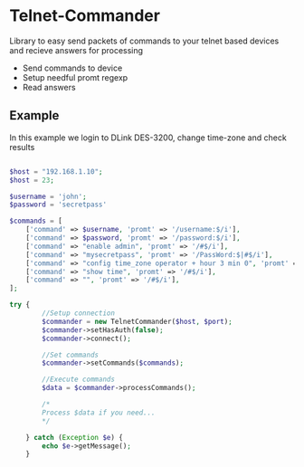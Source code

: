 Telnet-Commander
=========

Library to easy send packets of commands to your telnet based devices and recieve answers for processing

  - Send commands to device
  - Setup needful promt regexp
  - Read answers


Example
--------------

In this example we login to DLink DES-3200, change time-zone and check results

```php

$host = "192.168.1.10";
$host = 23;

$username = 'john';
$password = 'secretpass'

$commands = [
    ['command' => $username, 'promt' => '/username:$/i'],
    ['command' => $password, 'promt' => '/password:$/i'],
    ['command' => "enable admin", 'promt' => '/#$/i'],
    ['command' => "mysecretpass", 'promt' => '/PassWord:$|#$/i'],
    ['command' => "config time_zone operator + hour 3 min 0", 'promt' => '/#$/i'],
    ['command' => "show time", 'promt' => '/#$/i'],
    ['command' => "", 'promt' => '/#$/i'],
];

try {
        //Setup connection
        $commander = new TelnetCommander($host, $port);
        $commander->setHasAuth(false);
        $commander->connect();

        //Set commands
        $commander->setCommands($commands);

        //Execute commands
        $data = $commander->processCommands();

        /*
        Process $data if you need...
        */

    } catch (Exception $e) {
        echo $e->getMessage();
    }


```
